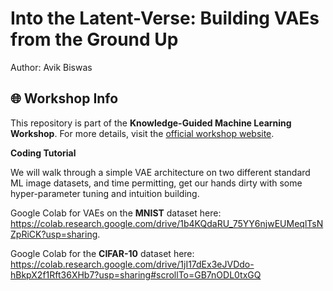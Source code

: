 # Into the Latent-Verse: Building VAEs from the Ground Up

Author: Avik Biswas

## 🌐 Workshop Info

This repository is part of the **Knowledge-Guided Machine Learning Workshop**. For more details, visit the [official workshop website](https://midas.umich.edu/events/kgml-workshop-leading-the-new-paradigm-of-ai-for-science/).

**Coding Tutorial**

We will walk through a simple VAE architecture on two different standard ML image datasets, and time permitting, get our hands dirty with some hyper-parameter tuning and intuition building.

Google Colab for VAEs on the **MNIST** dataset here: https://colab.research.google.com/drive/1b4KQdaRU_75YY6njwEUMeqlTsNZpRiCK?usp=sharing.

Google Colab for the **CIFAR-10** dataset here: https://colab.research.google.com/drive/1jI17dEx3eJVDdo-hBkpX2f1Rft36XHb7?usp=sharing#scrollTo=GB7nODL0txGQ
